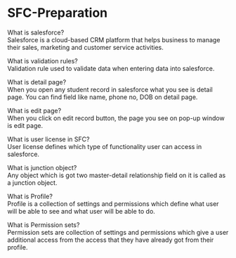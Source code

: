 # SFC-Preparation

What is salesforce?<br>
Salesforce is a cloud-based CRM platform that helps business to manage their sales, marketing and customer service activities. 

What is validation rules?<br>
Validation rule used to validate data when entering data into salesforce.

What is detail page?<br>
When you open any student record in salesforce what you see is detail page. You can find field like name, phone no, DOB on detail page.

What is edit page?<br>
When you click on edit record button, the page you see on pop-up window is edit page.

What is user license in SFC?<br>
User license defines which type of functionality user can access in salesforce.

What is junction object?<br>
Any object which is got two master-detail relationship field on it is called as a junction object.

What is Profile?<br>
Profile is a collection of settings and permissions which define what user will be able to see and what user will be able to do.

What is Permission sets?<br>
Permission sets are collection of settings and permissions which give a user additional access from the access that they have already got from their profile.


